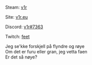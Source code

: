 Steam: [v1r](https://steamcommunity.com/id/ur1/)

Site: [v1r.eu](https://v1r.eu/)

Discord: [v1r#7363](https://discordapp.com/users/258949792506445836)

Twitch: [feet](https://www.twitch.tv/feet)

Jeg se'kke forskjell på flyndre og røye  
Om det er furu eller gran, jeg vetta faen  
Er det så nøye?
